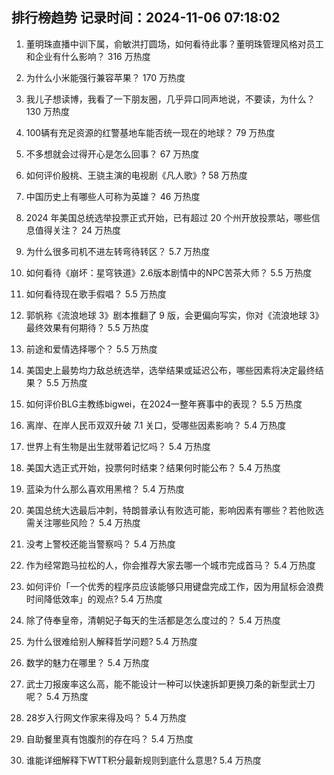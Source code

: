 
## 排行榜趋势 记录时间：2024-11-06 07:18:02
  
  1. 董明珠直播中训下属，俞敏洪打圆场，如何看待此事？董明珠管理风格对员工和企业有什么影响？ 316 万热度
    
  2. 为什么小米能强行兼容苹果？ 170 万热度
    
  3. 我儿子想读博，我看了一下朋友圈，几乎异口同声地说，不要读，为什么？ 130 万热度
    
  4. 100辆有充足资源的红警基地车能否统一现在的地球？ 79 万热度
    
  5. 不多想就会过得开心是怎么回事？ 67 万热度
    
  6. 如何评价殷桃、王骁主演的电视剧《凡人歌》? 58 万热度
    
  7. 中国历史上有哪些人可称为英雄？ 46 万热度
    
  8. 2024 年美国总统选举投票正式开始，已有超过 20 个州开放投票站，哪些信息值得关注？ 24 万热度
    
  9. 为什么很多司机不进左转弯待转区？ 5.7 万热度
    
  10. 如何看待《崩坏：星穹铁道》2.6版本剧情中的NPC苦茶大师？ 5.5 万热度
    
  11. 如何看待现在歌手假唱？ 5.5 万热度
    
  12. 郭帆称《流浪地球 3》剧本推翻了 9 版，会更偏向写实，你对《流浪地球 3》最终效果有何期待？ 5.5 万热度
    
  13. 前途和爱情选择哪个？ 5.5 万热度
    
  14. 美国史上最势均力敌总统选举，选举结果或延迟公布，哪些因素将决定最终结果？ 5.5 万热度
    
  15. 如何评价BLG主教练bigwei，在2024一整年赛事中的表现？ 5.5 万热度
    
  16. 离岸、在岸人民币双双升破 7.1 关口，受哪些因素影响？ 5.4 万热度
    
  17. 世界上有生物是出生就带着记忆吗？ 5.4 万热度
    
  18. 美国大选正式开始，投票何时结束？结果何时能公布？ 5.4 万热度
    
  19. 蓝染为什么那么喜欢用黑棺？ 5.4 万热度
    
  20. 美国总统大选最后冲刺，特朗普承认有败选可能，影响因素有哪些？若他败选需关注哪些风险？ 5.4 万热度
    
  21. 没考上警校还能当警察吗？ 5.4 万热度
    
  22. 作为经常跑马拉松的人，你会推荐大家去哪一个城市完成首马？ 5.4 万热度
    
  23. 如何评价「一个优秀的程序员应该能够只用键盘完成工作，因为用鼠标会浪费时间降低效率」的观点? 5.4 万热度
    
  24. 除了侍奉皇帝，清朝妃子每天的生活都是怎么度过的？ 5.4 万热度
    
  25. 为什么很难给别人解释哲学问题? 5.4 万热度
    
  26. 数学的魅力在哪里？ 5.4 万热度
    
  27. 武士刀报废率这么高，能不能设计一种可以快速拆卸更换刀条的新型武士刀呢？ 5.4 万热度
    
  28. 28岁入行网文作家来得及吗？ 5.4 万热度
    
  29. 自助餐里真有饱腹剂的存在吗？ 5.4 万热度
    
  30. 谁能详细解释下WTT积分最新规则到底什么意思? 5.4 万热度
    